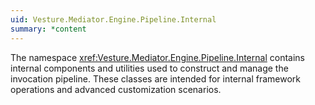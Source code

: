 ```yaml
---
uid: Vesture.Mediator.Engine.Pipeline.Internal
summary: *content
---
```


The namespace <xref:Vesture.Mediator.Engine.Pipeline.Internal> contains internal components and utilities 
used to construct and manage the invocation pipeline. These classes are intended for internal framework operations 
and advanced customization scenarios.

